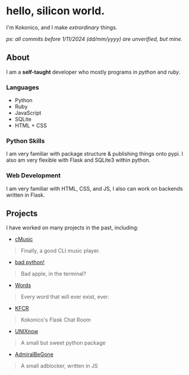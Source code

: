 # hello, silicon world.

I'm Kokonico, and I make _extrordinary_ things.

_ps: all commits before 1/11/2024 (dd/mm/yyyy) are unverified, but mine._

## About

I am a **self-taught** developer who mostly programs in _python_ and _ruby_.

### Languages

* Python
* Ruby
* JavaScript
* SQLite
* HTML + CSS

### Python Skills

I am very familiar with package structure & publishing things onto pypi.
I also am very flexible with Flask and SQLite3 within python.

### Web Development

I am very familiar with HTML, CSS, and JS, I also can work on backends written in Flask.

## Projects

I have worked on many projects in the past, including:

* [cMusic](https://github.com/Kokonico/cMusic)
> Finally, a good CLI music player.

* [bad python!](https://github.com/Kokonico/bad-python)
> Bad apple, in the terminal?

* [Words](https://github.com/Kokonico/words)
> Every word that will ever exist, ever.

* [KFCR](https://github.com/Kokonico/KFCR)
> Kokonico's Flask Chat Room

* [UNIXnow](https://github.com/Kokonico/unixnow)
> A small but sweet python package

* [AdmiralBeGone](https://github.com/Kokonico/AdmiralBeGone)
> A small adblocker, written in JS
<!-- ## Hire

I am available for hire, if you are interested, please contact me @ _kokonico (at) duck.com_ 

not ready yet lmao

-->
